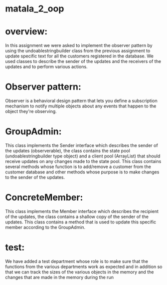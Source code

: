﻿# matala_2_oop

# overview: 
In this assignment we were asked to implement the observer pattern by using the undoablestringbuilder class from the previous assignment to update specific text for all the customers registered in the database. We used classes to describe the sender of the updates and the receivers of the updates and to perform various actions.

# Observer pattern:
Observer is a behavioral design pattern that lets you define a subscription mechanism to notify multiple objects about any events that happen to the object they're observing.

# GroupAdmin:
This class implements the Sender interface which describes the sender of the updates (observerable), the class contains the state pool (undoablestringbuilder type object) and a client pool (ArrayList) that should receive updates on any changes made to the state pool.
This class contains several methods whose function is to add/remove a customer from the customer database and other methods whose purpose is to make changes to the sender of the updates.
# ConcreteMember:
This class implements the Member interface which describes the recipient of the updates, the class contains a shallow copy of the sender of the updates.
This class contains a method that is used to update this specific member according to the GroupAdmin.
 
 
# test:
We have added a test department whose role is to make sure that the functions from the various departments work as expected and in addition so that we can track the sizes of the various objects in the memory and the changes that are made in the memory during the run
